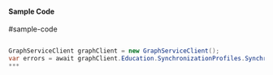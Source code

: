 #### Sample Code
#sample-code 

```C#

GraphServiceClient graphClient = new GraphServiceClient();
var errors = await graphClient.Education.SynchronizationProfiles.SynchronizationProfiles.Errors.Request().GetAsync();
*** 

```